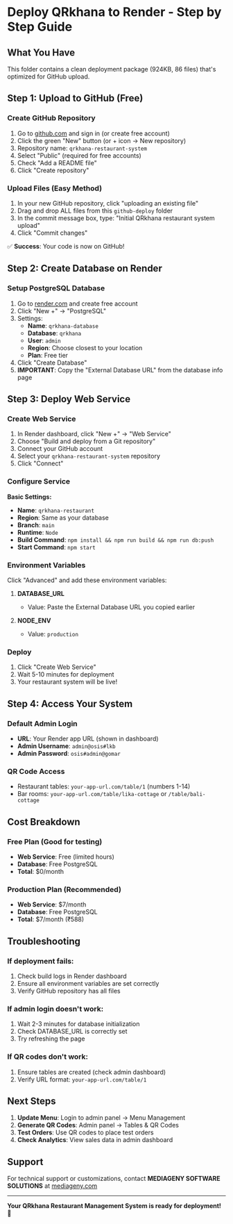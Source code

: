 # Deploy QRkhana to Render - Step by Step Guide

## What You Have
This folder contains a clean deployment package (924KB, 86 files) that's optimized for GitHub upload.

## Step 1: Upload to GitHub (Free)

### Create GitHub Repository
1. Go to [github.com](https://github.com) and sign in (or create free account)
2. Click the green "New" button (or + icon → New repository)
3. Repository name: `qrkhana-restaurant-system`
4. Select "Public" (required for free accounts)
5. Check "Add a README file"
6. Click "Create repository"

### Upload Files (Easy Method)
1. In your new GitHub repository, click "uploading an existing file"
2. Drag and drop ALL files from this `github-deploy` folder
3. In the commit message box, type: "Initial QRkhana restaurant system upload"
4. Click "Commit changes"

✅ **Success**: Your code is now on GitHub!

## Step 2: Create Database on Render

### Setup PostgreSQL Database
1. Go to [render.com](https://render.com) and create free account
2. Click "New +" → "PostgreSQL"
3. Settings:
   - **Name**: `qrkhana-database`
   - **Database**: `qrkhana`
   - **User**: `admin`
   - **Region**: Choose closest to your location
   - **Plan**: Free tier
4. Click "Create Database"
5. **IMPORTANT**: Copy the "External Database URL" from the database info page

## Step 3: Deploy Web Service

### Create Web Service
1. In Render dashboard, click "New +" → "Web Service"
2. Choose "Build and deploy from a Git repository"
3. Connect your GitHub account
4. Select your `qrkhana-restaurant-system` repository
5. Click "Connect"

### Configure Service
**Basic Settings:**
- **Name**: `qrkhana-restaurant`
- **Region**: Same as your database
- **Branch**: `main`
- **Runtime**: `Node`
- **Build Command**: `npm install && npm run build && npm run db:push`
- **Start Command**: `npm start`

### Environment Variables
Click "Advanced" and add these environment variables:

1. **DATABASE_URL**
   - Value: Paste the External Database URL you copied earlier
   
2. **NODE_ENV**
   - Value: `production`

### Deploy
1. Click "Create Web Service"
2. Wait 5-10 minutes for deployment
3. Your restaurant system will be live!

## Step 4: Access Your System

### Default Admin Login
- **URL**: Your Render app URL (shown in dashboard)
- **Admin Username**: `admin@osis#lkb`
- **Admin Password**: `osis#admin@gomar`

### QR Code Access
- Restaurant tables: `your-app-url.com/table/1` (numbers 1-14)
- Bar rooms: `your-app-url.com/table/lika-cottage` or `/table/bali-cottage`

## Cost Breakdown

### Free Plan (Good for testing)
- **Web Service**: Free (limited hours)
- **Database**: Free PostgreSQL
- **Total**: $0/month

### Production Plan (Recommended)
- **Web Service**: $7/month
- **Database**: Free PostgreSQL  
- **Total**: $7/month (₹588)

## Troubleshooting

### If deployment fails:
1. Check build logs in Render dashboard
2. Ensure all environment variables are set correctly
3. Verify GitHub repository has all files

### If admin login doesn't work:
1. Wait 2-3 minutes for database initialization
2. Check DATABASE_URL is correctly set
3. Try refreshing the page

### If QR codes don't work:
1. Ensure tables are created (check admin dashboard)
2. Verify URL format: `your-app-url.com/table/1`

## Next Steps

1. **Update Menu**: Login to admin panel → Menu Management
2. **Generate QR Codes**: Admin panel → Tables & QR Codes
3. **Test Orders**: Use QR codes to place test orders
4. **Check Analytics**: View sales data in admin dashboard

## Support

For technical support or customizations, contact **MEDIAGENY SOFTWARE SOLUTIONS** at [mediageny.com](https://www.mediageny.com)

---

**Your QRkhana Restaurant Management System is ready for deployment! 🚀**